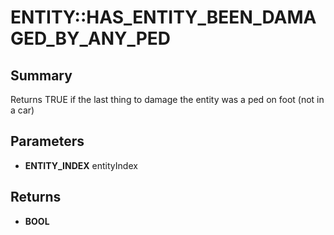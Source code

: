 # ENTITY::HAS_ENTITY_BEEN_DAMAGED_BY_ANY_PED

## Summary
Returns TRUE if the last thing to damage the entity was a ped on foot (not in a car)

## Parameters
* **ENTITY_INDEX** entityIndex

## Returns
* **BOOL**